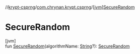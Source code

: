 //[krypt-csprng](../../index.md)/[com.chrynan.krypt.csprng](index.md)/[[jvm]SecureRandom]([jvm]-secure-random.md)

# SecureRandom

[jvm]\
fun [SecureRandom]([jvm]-secure-random.md)(algorithmName: [String](https://kotlinlang.org/api/latest/jvm/stdlib/kotlin/-string/index.html)?): [SecureRandom](-secure-random/index.md)
